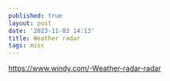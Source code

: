 ```yaml
---
published: true
layout: post
date: '2023-11-03 14:13'
title: Weather radar
tags: misc 
---
```

<https://www.windy.com/-Weather-radar-radar>
